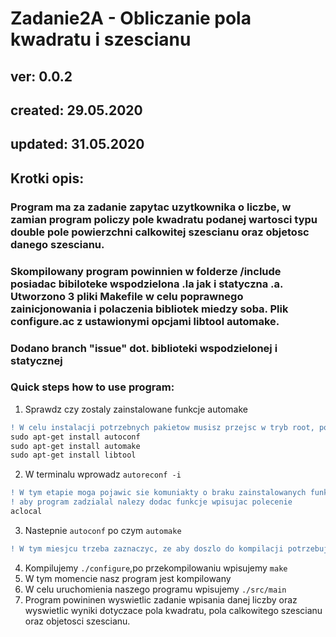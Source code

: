 # Zadanie2A - Obliczanie pola kwadratu i szescianu
## ver: 0.0.2
## created: 29.05.2020
## updated: 31.05.2020
## Krotki opis:
### Program ma za zadanie zapytac uzytkownika o liczbe, w zamian program policzy pole kwadratu podanej wartosci typu double  pole powierzchni calkowitej szescianu oraz objetosc danego  szescianu.

### Skompilowany program powinnien w folderze /include posiadac bibiloteke wspodzielona .la jak i statyczna .a. Utworzono 3 pliki Makefile w celu poprawnego zainicjonowania i polaczenia bibliotek miedzy soba. Plik configure.ac z ustawionymi opcjami libtool automake. 

### Dodano branch "issue" dot. biblioteki wspodzielonej i statycznej

### Quick steps how to use program:
1. Sprawdz czy zostaly zainstalowane funkcje automake 
```diff
! W celu instalacji potrzebnych pakietow musisz przejsc w tryb root, poczym 
sudo apt-get install autoconf
sudo apt-get install automake
sudo apt-get install libtool
```
2. W terminalu wprowadz ``autoreconf -i``
```diff
! W tym etapie moga pojawic sie komuniakty o braku zainstalowanych funkcji typu aclocal
! aby program zadzialal nalezy dodac funkcje wpisujac polecenie 
aclocal
```
3. Nastepnie ``autoconf`` po czym ``automake`` 
```diff
! W tym miesjcu trzeba zaznaczyc, ze aby doszlo do kompilacji potrzebujemy kompilatora sprawdzamy to komenda gcc -v, po kompletnej instalacji ponownie probujemy ./configure i make 
```
4. Kompilujemy ``./configure``,po przekompilowaniu wpisujemy ``make``
5. W tym momencie nasz program jest kompilowany
6. W celu uruchomienia naszego programu wpisujemy ``./src/main``
7. Program powininen wyswietlic zadanie wpisania danej liczby oraz wyswietlic wyniki dotyczace pola kwadratu, pola calkowitego szescianu oraz objetosci szescianu.




